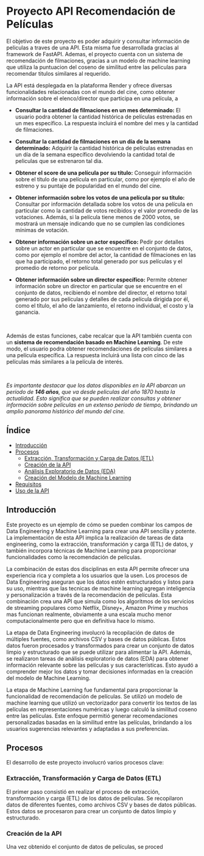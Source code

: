 # Proyecto API Recomendación de Películas

El objetivo de este proyecto es poder adquirir y consultar información de peliculas a traves de una API. Esta misma fue desarrollada gracias al framework de FastAPI. Ademas, el proyecto cuenta con un sistema de recomendación de filmaciones, gracias a un modelo de machine learning que utiliza la puntuacion del coseno de similitud entre las peliculas para recomendar titulos similares al requerido.

La API está desplegada en la plataforma Render y ofrece diversas funcionalidades relacionadas con el mundo del cine, como obtener información sobre el elenco/director que participa en una película, a

- **Consultar la cantidad de filmaciones en un mes determinado:** El usuario podra obtener la cantidad histórica de películas estrenadas en un mes específico. La respuesta incluirá el nombre del mes y la cantidad de filmaciones.

- **Consultar la cantidad de filmaciones en un día de la semana determinado:** Adquirir la cantidad histórica de películas estrenadas en un día de la semana específico devolviendo la cantidad total de peliculas que se estrenaron tal dia.

- **Obtener el score de una película por su título:** Conseguir información sobre el título de una película en particular, como por ejemplo el año de estreno y su puntaje de popularidad en el mundo del cine.

- **Obtener información sobre los votos de una película por su título:** Consultar por información detallada sobre los votos de una película en particular como la cantidad de votos recibidos y el valor promedio de las votaciones. Además, si la película tiene menos de 2000 votos, se mostrará un mensaje indicando que no se cumplen las condiciones mínimas de votación.

- **Obtener información sobre un actor específico:** Pedir por detalles sobre un actor en particular que se encuentre en el conjunto de datos, como por ejemplo el nombre del actor, la cantidad de filmaciones en las que ha participado, el retorno total generado por sus películas y el promedio de retorno por película.

- **Obtener información sobre un director específico:** Permite obtener información sobre un director en particular que se encuentre en el conjunto de datos, recibiendo el nombre del director, el retorno total generado por sus películas y detalles de cada película dirigida por él, como el título, el año de lanzamiento, el retorno individual, el costo y la ganancia.

<br>

Además de estas funciones, cabe recalcar que la API también cuenta con un **sistema de recomendación basado en Machine Learning**. De este modo, el usuario podra obtener recomendaciones de películas similares a una película específica. La respuesta incluirá una lista con cinco de las películas más similares a la película de interés.

<br>

*Es importante destacar que los datos disponibles en la API abarcan un período de **146 años**, que va desde peliculas del año 1870 hasta la actualidad. Esto significa que se pueden realizar consultas y obtener información sobre películas en un extenso período de tiempo, brindando un amplio panorama histórico del mundo del cine.*

## Índice

- [Introducción](#introducción)
- [Procesos](#procesos)
  - [Extracción, Transformación y Carga de Datos (ETL)](#extracción-transformación-y-carga-de-datos-etl)
  - [Creación de la API](#creación-de-la-api)
  - [Análisis Exploratorio de Datos (EDA)](#análisis-exploratorio-de-datos-eda)
  - [Creación del Modelo de Machine Learning](#creación-del-modelo-de-machine-learning)
- [Requisitos](#requisitos)
- [Uso de la API](#uso-de-la-api)

## Introducción

Este proyecto es un ejemplo de cómo se pueden combinar los campos de Data Engineering y Machine Learning para crear una API sencilla y potente. La implementación de esta API implica la realización de tareas de data engineering, como la extracción, transformación y carga (ETL) de datos, y también incorpora técnicas de Machine Learning para proporcionar funcionalidades como la recomendación de películas.

La combinación de estas dos disciplinas en esta API permite ofrecer una experiencia rica y completa a los usuarios que la usen. Los procesos de Data Engineering aseguran que los datos estén estructurados y listos para su uso, mientras que las tecnicas de machine learning agregan inteligencia y personalización a través de la recomendación de películas. Esta combinación crea una API que simula como los algoritmos de los servicios de streaming populares como Netflix, Disney+, Amazon Prime y muchos mas funcionan realmente, obviamente a una escala mucho menor computacionalmente pero que en definitiva hace lo mismo.


La etapa de Data Engineering involucró la recopilación de datos de múltiples fuentes, como archivos CSV y bases de datos públicas. Estos datos fueron procesados y transformados para crear un conjunto de datos limpio y estructurado que se puede utilizar para alimentar la API. Además, se realizaron tareas de análisis exploratorio de datos (EDA) para obtener información relevante sobre las películas y sus características. Esto ayudó a comprender mejor los datos y tomar decisiones informadas en la creación del modelo de Machine Learning.

La etapa de Machine Learning fue fundamental para proporcionar la funcionalidad de recomendación de películas. Se utilizó un modelo de machine learning que utilizó un vectorizador para convertir los textos de las películas en representaciones numéricas y luego calculó la similitud coseno entre las películas. Este enfoque permitió generar recomendaciones personalizadas basadas en la similitud entre las películas, brindando a los usuarios sugerencias relevantes y adaptadas a sus preferencias.


## Procesos

El desarrollo de este proyecto involucró varios procesos clave:

### Extracción, Transformación y Carga de Datos (ETL)

El primer paso consistió en realizar el proceso de extracción, transformación y carga (ETL) de los datos de películas. Se recopilaron datos de diferentes fuentes, como archivos CSV y bases de datos públicas. Estos datos se procesaron para crear un conjunto de datos limpio y estructurado.

### Creación de la API

Una vez obtenido el conjunto de datos de películas, se proced